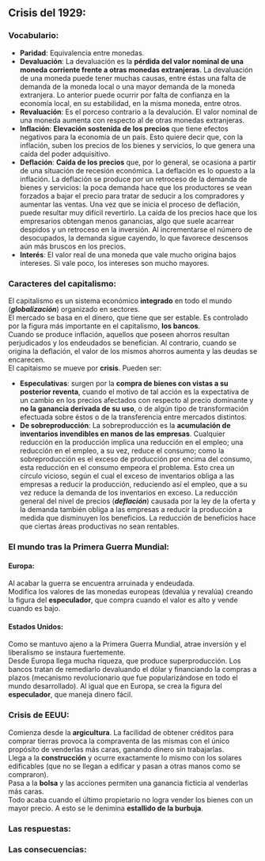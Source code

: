 ## Crisis del 1929:  
### Vocabulario:  
  * **Paridad**: Equivalencia entre monedas.  
  * **Devaluación**: La devaluación es la **pérdida del valor nominal de una moneda corriente frente a otras monedas extranjeras**. La devaluación de una moneda puede tener muchas causas, entre éstas una falta de demanda de la moneda local o una mayor demanda de la moneda extranjera. Lo anterior puede ocurrir por falta de confianza en la economía local, en su estabilidad, en la misma moneda, entre otros.  
  * **Revaluación**: Es el porceso contrario a la devalución. El valor nominal de una moneda aumenta con respecto al de otras monedas extranjeras.  
  * **Inflación**: **Elevación sostenida de los precios** que tiene efectos negativos para la economía de un país. Esto quiere decir que, con la inflación, suben los precios de los bienes y servicios, lo que genera una caída del poder adquisitivo.  
  * **Deflación**: **Caída de los precios** que, por lo general, se ocasiona a partir de una situación de recesión económica. La deflación es lo opuesto a la inflación. La deflación se produce por un retroceso de la demanda de bienes y servicios: la poca demanda hace que los productores se vean forzados a bajar el precio para tratar de seducir a los compradores y aumentar las ventas. Una vez que se inicia el proceso de deflación, puede resultar muy difícil revertirlo. La caída de los precios hace que los empresarios obtengan menos ganancias, algo que suele acarrear despidos y un retroceso en la inversión. Al incrementarse el número de desocupados, la demanda sigue cayendo, lo que favorece descensos aún más bruscos en los precios.  
  * **Interés**: El valor real de una moneda que vale mucho origina bajos intereses. Si vale poco, los intereses son mucho mayores.  

### Caracteres del capitalismo:  
El capitalismo es un sistema económico **integrado** en todo el mundo (***globalización***) organizado en sectores.  
El mercado se basa en el dinero, que tiene que ser estable. Es controlado por la figura más importante en el capitalismo, **los bancos**.  
Cuando se produce inflación, aquellos que poseen ahorros resultan perjudicados y los endeudados se benefician. Al contrario, cuando se origina la deflación, el valor de los mismos ahorros aumenta y las deudas se encarecen.  
El capitaismo se mueve por **crisis**. Pueden ser:  
  * **Especulativas**: surgen por la **compra de bienes con vistas a su posterior reventa**, cuando el motivo de tal acción es la expectativa de un cambio en los precios afectados con respecto al precio dominante y **no la ganancia derivada de su uso**, o de algún tipo de transformación efectuada sobre éstos o de la transferencia entre mercados distintos.  
  * **De sobreproducción**: La sobreproducción es la **acumulación de inventarios invendibles en manos de las empresas**. Cualquier reducción en la producción implica una reducción en el empleo; una reducción en el empleo, a su vez, reduce el consumo; como la sobreproducción es el exceso de producción por encima del consumo, esta reducción en el consumo empeora el problema. Esto crea un círculo vicioso, según el cual el exceso de inventarios obliga a las empresas a reducir la producción, reduciendo así el empleo, que a su vez reduce la demanda de los inventarios en exceso. La reducción general del nivel de precios (***deflación***) causada por la ley de la oferta y la demanda también obliga a las empresas a reducir la producción a medida que disminuyen los beneficios. La reducción de beneficios hace que ciertas áreas productivas no sean rentables.

### El mundo tras la Primera Guerra Mundial:  
#### Europa:  
Al acabar la guerra se encuentra arruinada y endeudada.  
Modifica los valores de las monedas europeas (devalúa y revalúa) creando la figura del **especulador**, que compra cuando el valor es alto y vende cuando es bajo.
#### Estados Unidos:  
Como se mantuvo ajeno a la Primera Guerra Mundial, atrae inversión y el liberalismo se instaura fuertemente.  
Desde Europa llega mucha riqueza, que produce superproducción. Los bancos tratan de remediarlo devaluando el dólar y financiando la compras a plazos (mecanismo revolucionario que fue popularizándose en todo el mundo desarrollado). Al igual que en Europa, se crea la figura del **especulador**, que maneja dinero fácil.  

### Crisis de EEUU:  
Comienza desde la **argicultura**. La facilidad de obtener créditos para comprar tierras provoca la compraventa de las mismas con el único propósito de venderlas más caras, ganando dinero sin trabajarlas.  
Llega a la **construcción** y ocurre exactamente lo mismo con los solares edificables (que no se llegan a edificar y pasan a otras manos como se compraron).  
Pasa a la **bolsa** y las acciones permiten una ganancia ficticia al venderlas más caras.  
Todo acaba cuando el último propietario no logra vender los bienes con un mayor precio. A esto se le denimina **estallido de la burbuja**.  

### Las respuestas:  

### Las consecuencias:  
